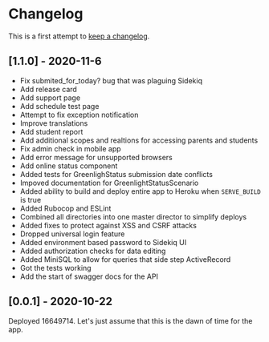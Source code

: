 # Changelog

This is a first attempt to [keep a changelog](https://keepachangelog.com/en/1.0.0/).

## [1.1.0] - 2020-11-6

 - Fix submited_for_today? bug that was plaguing Sidekiq
 - Add release card
 - Add support page
 - Add schedule test page
 - Attempt to fix exception notification
 - Improve translations
 - Add student report
 - Add additional scopes and realtions for accessing parents and students
 - Fix admin check in mobile app
 - Add error message for unsupported browsers
 - Add online status component
 - Added tests for GreenlighStatus submission date conflicts
 - Impoved documentation for GreenlightStatusScenario
 - Added ability to build and deploy entire app to Heroku when `SERVE_BUILD` is
   true
 - Added Rubocop and ESLint
 - Combined all directories into one master director to simplify deploys
 - Added fixes to protect against XSS and CSRF attacks
 - Dropped universal login feature
 - Added environment based password to Sidekiq UI
 - Added authorization checks for data editing
 - Added MiniSQL to allow for queries that side step ActiveRecord
 - Got the tests working
 - Add the start of swagger docs for the API

## [0.0.1] - 2020-10-22

Deployed 16649714. Let's just assume that this is the dawn of time for the app.
